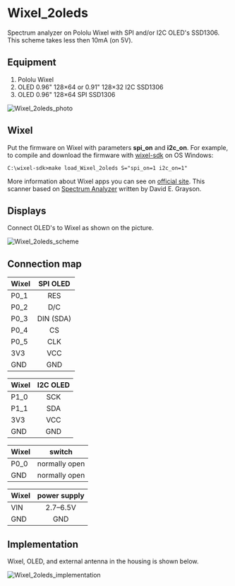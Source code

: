 # Wixel_2oleds

Spectrum analyzer on Pololu Wixel with SPI and/or I2C OLED's SSD1306. This scheme takes less then 10mA (on 5V).

## Equipment

1. Pololu Wixel
2. OLED 0.96" 128×64 or 0.91" 128×32 I2C SSD1306
3. OLED 0.96" 128×64 SPI SSD1306

![Wixel_2oleds_photo](https://github.com/Oestoidea/oled-spectrum-analizer/blob/master/Wixel_2oleds/pics/Wixel_2oleds.png)

## Wixel

Put the firmware on Wixel with parameters __spi_on__ and __i2c_on__. For example, to compile and download the firmware with [wixel-sdk](http://pololu.github.io/wixel-sdk/) on OS Windows:

```
C:\wixel-sdk>make load_Wixel_2oleds S="spi_on=1 i2c_on=1"
```

More information about Wixel apps you can see on [official site](https://www.pololu.com/docs/0J46/10.b). This scanner based on [Spectrum Analyzer](https://github.com/pololu/wixel-sdk/tree/dev/david/analyzer/apps/spectrum_analyzer) written by David E. Grayson.

## Displays

Connect OLED's to Wixel as shown on the picture.

![Wixel_2oleds_scheme](https://github.com/Oestoidea/oled-spectrum-analizer/blob/master/Wixel_2oleds/fritzing-scheme/Wixel_2oleds_bb.png)

## Connection map

| Wixel    | SPI OLED      |
| -------- |:-------------:|
| P0_1     | RES           |
| P0_2     | D/C           |
| P0_3     | DIN (SDA)     |
| P0_4     | CS            |
| P0_5     | CLK           |
| 3V3      | VCC           |
| GND      | GND           |

| Wixel    | I2C OLED      |
| -------- |:-------------:|
| P1_0     | SCK           |
| P1_1     | SDA           |
| 3V3      | VCC           |
| GND      | GND           |

| Wixel    | switch        |
| -------- |:-------------:|
| P0_0     | normally open |
| GND      | normally open |

| Wixel    | power supply  |
| -------- |:-------------:|
| VIN      | 2.7–6.5V      |
| GND      | GND           |

## Implementation

Wixel, OLED, and external antenna in the housing is shown below.

![Wixel_2oleds_implementation](https://github.com/Oestoidea/oled-spectrum-analizer/blob/master/Wixel_2oleds/pics/Wixel_2oleds4.png)

